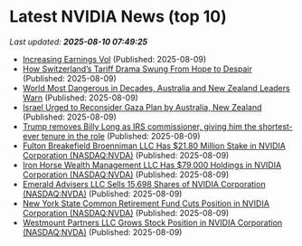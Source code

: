 # Latest NVIDIA News (top 10)
_Last updated: **2025-08-10 07:49:25**_

- [Increasing Earnings Vol](https://biztoc.com/x/a25ad2c56a4c915a) (Published: 2025-08-09)
- [How Switzerland’s Tariff Drama Swung From Hope to Despair](https://biztoc.com/x/d381ebbea671e5fc) (Published: 2025-08-09)
- [World Most Dangerous in Decades, Australia and New Zealand Leaders Warn](https://biztoc.com/x/611260ce31bee6d4) (Published: 2025-08-09)
- [Israel Urged to Reconsider Gaza Plan by Australia, New Zealand](https://biztoc.com/x/955f9c1d9849649d) (Published: 2025-08-09)
- [Trump removes Billy Long as IRS commissioner, giving him the shortest-ever tenure in the role](https://biztoc.com/x/8cb2b1bca5f837c9) (Published: 2025-08-09)
- [Fulton Breakefield Broenniman LLC Has $21.80 Million Stake in NVIDIA Corporation (NASDAQ:NVDA)](https://www.etfdailynews.com/2025/08/09/fulton-breakefield-broenniman-llc-has-21-80-million-stake-in-nvidia-corporation-nasdaqnvda/) (Published: 2025-08-09)
- [Iron Horse Wealth Management LLC Has $79,000 Holdings in NVIDIA Corporation (NASDAQ:NVDA)](https://www.etfdailynews.com/2025/08/09/iron-horse-wealth-management-llc-has-79000-holdings-in-nvidia-corporation-nasdaqnvda/) (Published: 2025-08-09)
- [Emerald Advisers LLC Sells 15,698 Shares of NVIDIA Corporation (NASDAQ:NVDA)](https://www.etfdailynews.com/2025/08/09/emerald-advisers-llc-sells-15698-shares-of-nvidia-corporation-nasdaqnvda/) (Published: 2025-08-09)
- [New York State Common Retirement Fund Cuts Position in NVIDIA Corporation (NASDAQ:NVDA)](https://www.etfdailynews.com/2025/08/09/new-york-state-common-retirement-fund-cuts-position-in-nvidia-corporation-nasdaqnvda/) (Published: 2025-08-09)
- [Westmount Partners LLC Grows Stock Position in NVIDIA Corporation (NASDAQ:NVDA)](https://www.etfdailynews.com/2025/08/09/westmount-partners-llc-grows-stock-position-in-nvidia-corporation-nasdaqnvda/) (Published: 2025-08-09)
